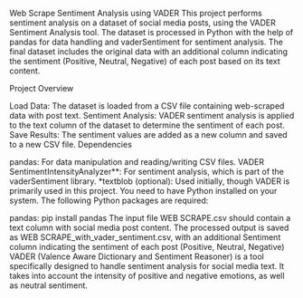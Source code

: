 Web Scrape Sentiment Analysis using VADER This project performs sentiment analysis on a dataset of social media posts, using the VADER Sentiment Analysis tool. The dataset is processed in Python with the help of pandas for data handling and vaderSentiment for sentiment analysis. The final dataset includes the original data with an additional column indicating the sentiment (Positive, Neutral, Negative) of each post based on its text content.

Project Overview

Load Data: The dataset is loaded from a CSV file containing web-scraped data with post text.
Sentiment Analysis: VADER sentiment analysis is applied to the text column of the dataset to determine the sentiment of each post.
Save Results: The sentiment values are added as a new column and saved to a new CSV file.
Dependencies

pandas: For data manipulation and reading/writing CSV files.
VADER SentimentIntensityAnalyzer**: For sentiment analysis, which is part of the vaderSentiment library. *textblob (optional): Used initially, though VADER is primarily used in this project.
You need to have Python installed on your system. The following Python packages are required:

pandas:
pip install pandas
The input file WEB SCRAPE.csv should contain a text column with social media post content.
The processed output is saved as WEB SCRAPE_with_vader_sentiment.csv, with an additional Sentiment column indicating the sentiment of each post (Positive, Neutral, Negative)
VADER (Valence Aware Dictionary and Sentiment Reasoner) is a tool specifically designed to handle sentiment analysis for social media text. It takes into account the intensity of positive and negative emotions, as well as neutral sentiment.
